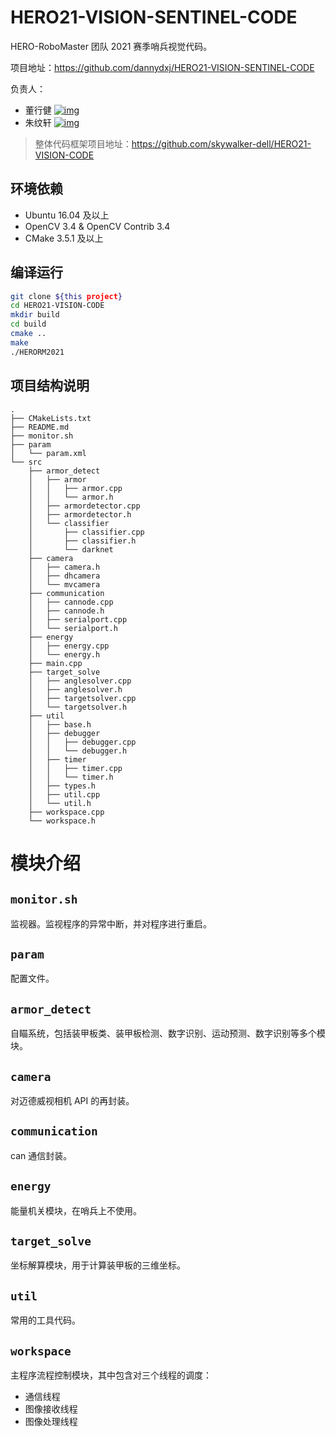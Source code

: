# HERO21-VISION-SENTINEL-CODE

HERO-RoboMaster 团队 2021 赛季哨兵视觉代码。

项目地址：https://github.com/dannydxj/HERO21-VISION-SENTINEL-CODE

负责人：

- 董行健  [![img](https://img.shields.io/badge/github-dannydxj-green.svg?logo=github)](https://github.com/dannydxj)
- 朱纹轩  [![img](https://img.shields.io/badge/github-skywalker--dell-green.svg?logo=github)](https://github.com/skywalker-dell)

> 整体代码框架项目地址：https://github.com/skywalker-dell/HERO21-VISION-CODE

## 环境依赖

- Ubuntu 16.04 及以上
- OpenCV 3.4 & OpenCV Contrib 3.4
- CMake 3.5.1 及以上

## 编译运行

```sh
git clone ${this project}
cd HERO21-VISION-CODE
mkdir build
cd build
cmake ..
make
./HERORM2021
```

## 项目结构说明

```
.
├── CMakeLists.txt
├── README.md
├── monitor.sh
├── param
│   └── param.xml
└── src
    ├── armor_detect
    │   ├── armor
    │   │   ├── armor.cpp
    │   │   └── armor.h
    │   ├── armordetector.cpp
    │   ├── armordetector.h
    │   └── classifier
    │       ├── classifier.cpp
    │       ├── classifier.h
    │       └── darknet
    ├── camera
    │   ├── camera.h
    │   ├── dhcamera
    │   └── mvcamera
    ├── communication
    │   ├── cannode.cpp
    │   ├── cannode.h
    │   ├── serialport.cpp
    │   └── serialport.h
    ├── energy
    │   ├── energy.cpp
    │   └── energy.h
    ├── main.cpp
    ├── target_solve
    │   ├── anglesolver.cpp
    │   ├── anglesolver.h
    │   ├── targetsolver.cpp
    │   └── targetsolver.h
    ├── util
    │   ├── base.h
    │   ├── debugger
    │   │   ├── debugger.cpp
    │   │   └── debugger.h
    │   ├── timer
    │   │   ├── timer.cpp
    │   │   └── timer.h
    │   ├── types.h
    │   ├── util.cpp
    │   └── util.h
    ├── workspace.cpp
    └── workspace.h
```

# 模块介绍

## `monitor.sh`

监视器。监视程序的异常中断，并对程序进行重启。

## `param`

配置文件。

## `armor_detect`

自瞄系统，包括装甲板类、装甲板检测、数字识别、运动预测、数字识别等多个模块。

## `camera`

对迈德威视相机 API 的再封装。

## `communication`

can 通信封装。

## `energy`

能量机关模块，在哨兵上不使用。

## `target_solve`

坐标解算模块，用于计算装甲板的三维坐标。

## `util`

常用的工具代码。

## `workspace`

主程序流程控制模块，其中包含对三个线程的调度：

- 通信线程
- 图像接收线程
- 图像处理线程

